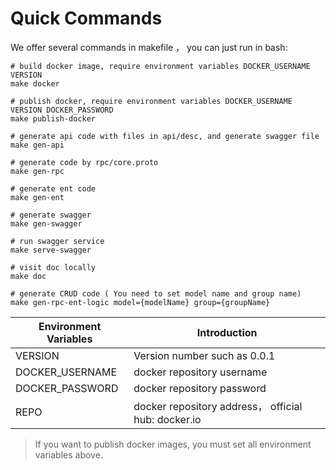 # Quick Commands

We offer several commands in makefile ， you can just run in bash:

```shell
# build docker image, require environment variables DOCKER_USERNAME VERSION 
make docker  

# publish docker, require environment variables DOCKER_USERNAME VERSION DOCKER_PASSWORD
make publish-docker

# generate api code with files in api/desc, and generate swagger file
make gen-api

# generate code by rpc/core.proto
make gen-rpc

# generate ent code
make gen-ent

# generate swagger
make gen-swagger

# run swagger service
make serve-swagger

# visit doc locally
make doc

# generate CRUD code ( You need to set model name and group name)
make gen-rpc-ent-logic model={modelName} group={groupName}
```


| Environment Variables | Introduction                                       |
|-----------------------|----------------------------------------------------|
| VERSION               | Version number such as 0.0.1                       |
| DOCKER_USERNAME       | docker repository username                         |
| DOCKER_PASSWORD       | docker repository password                         |
| REPO                  | docker repository address， official hub: docker.io |

> If you want to publish docker images, you must set all environment variables above.